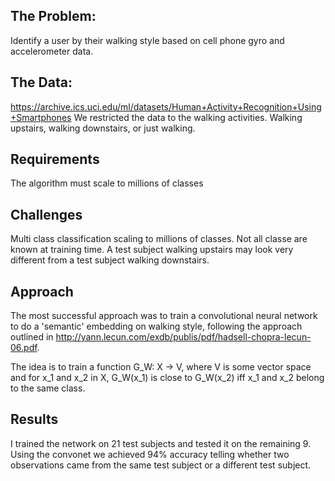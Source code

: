 ## The Problem:
Identify a user by their walking style based on cell phone gyro and accelerometer data.  

## The Data:
https://archive.ics.uci.edu/ml/datasets/Human+Activity+Recognition+Using+Smartphones
We restricted the data to the walking activities.  Walking upstairs, walking downstairs, or just walking.

## Requirements
The algorithm must scale to millions of classes

## Challenges
Multi class classification scaling to millions of classes.  Not all classe are known at training time.
A test subject walking upstairs may look very different from a test subject walking downstairs.

## Approach
The most successful approach was to train a convolutional neural network to do a 'semantic' embedding on
walking style, following the approach outlined in http://yann.lecun.com/exdb/publis/pdf/hadsell-chopra-lecun-06.pdf.

The idea is to train a function G_W: X -> V, where V is some vector space and for x_1 and x_2 in X, G_W(x_1) is 
close to G_W(x_2) iff x_1 and x_2 belong to the same class.

## Results
I trained the network on 21 test subjects and tested it on the remaining 9.  
Using the convonet we achieved 94% accuracy telling whether two observations came from the same test
subject or a different test subject.  

